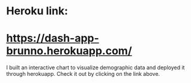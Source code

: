 # Heroku link:
# https://dash-app-brunno.herokuapp.com/

I built an interactive chart to visualize demographic data and deployed it through herokuapp. Check it out by clicking on the link above.
